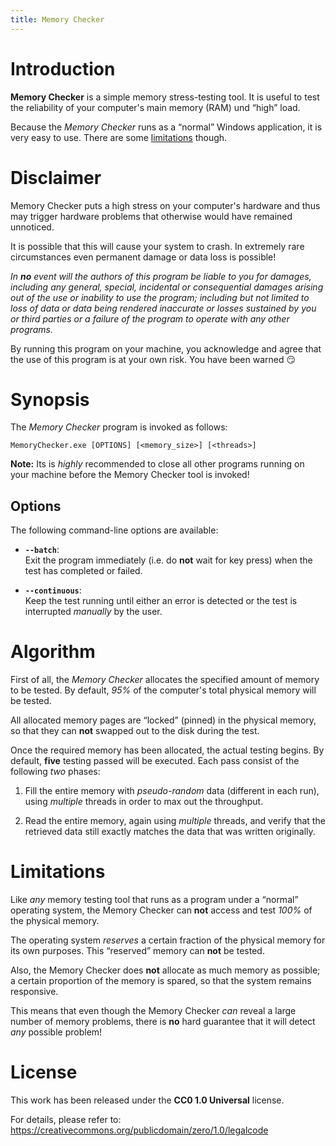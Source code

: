 ```yaml
---
title: Memory Checker
---
```



Introduction
============

**Memory Checker** is a simple memory stress-testing tool. It is useful to test the reliability of your computer's main memory (RAM) und “high” load.

Because the *Memory Checker* runs as a “normal” Windows application, it is very easy to use. There are some [limitations](#limitations) though.


Disclaimer
==========

Memory Checker puts a high stress on your computer's hardware and thus may trigger hardware problems that otherwise would have remained unnoticed.

It is possible that this will cause your system to crash. In extremely rare circumstances even permanent damage or data loss is possible!

*In **no** event will the authors of this program be liable to you for damages, including any general, special, incidental or consequential damages arising out of the use or inability to use the program; including but not limited to loss of data or data being rendered inaccurate or losses sustained by you or third parties or a failure of the program to operate with any other programs.*

By running this program on your machine, you acknowledge and agree that the use of this program is at your own risk. You have been warned &#128527;


Synopsis
========

The *Memory Checker* program is invoked as follows:

    MemoryChecker.exe [OPTIONS] [<memory_size>] [<threads>]

**Note:** Its is *highly* recommended to close all other programs running on your machine before the Memory Checker tool is invoked!


Options
-------

The following command-line options are available:

- **`--batch`**:  
  Exit the program immediately (i.e. do **not** wait for key press) when the test has completed or failed.

- **`--continuous`**:  
  Keep the test running until either an error is detected or the test is interrupted *manually* by the user.


Algorithm
=========

First of all, the *Memory Checker* allocates the specified amount of memory to be tested. By default, *95%* of the computer's total physical memory will be tested.

All allocated memory pages are “locked” (pinned) in the physical memory, so that they can **not** swapped out to the disk during the test.

Once the required memory has been allocated, the actual testing begins. By default, **five** testing passed will be executed. Each pass consist of the following *two* phases:

1. Fill the entire memory with *pseudo-random* data (different in each run), using *multiple* threads in order to max out the throughput.

2. Read the entire memory, again using *multiple* threads, and verify that the retrieved data still exactly matches the data that was written originally.


Limitations
===========

Like *any* memory testing tool that runs as a program under a “normal” operating system, the Memory Checker can **not** access and test *100%* of the physical memory.

The operating system *reserves* a certain fraction of the physical memory for its own purposes. This “reserved” memory can **not** be tested.

Also, the Memory Checker does **not** allocate as much memory as possible; a certain proportion of the memory is spared, so that the system remains responsive.

This means that even though the Memory Checker *can* reveal a large number of memory problems, there is **no** hard guarantee that it will detect *any* possible problem!


License
=======

This work has been released under the **CC0 1.0 Universal** license.

For details, please refer to:  
<https://creativecommons.org/publicdomain/zero/1.0/legalcode>
